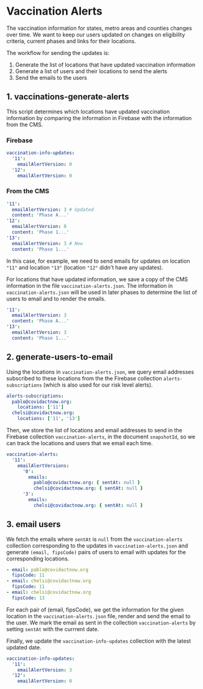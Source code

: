 # Vaccination Alerts

The vaccination information for states, metro areas and counties changes over time. We want to keep our users updated on changes on eligibility criteria, current phases and links for their locations.

The workflow for sending the updates is:

1. Generate the list of locations that have updated vaccination information
2. Generate a list of users and their locations to send the alerts
3. Send the emails to the users

## 1. vaccinations-generate-alerts

This script determines which locations have updated vaccination information by comparing the information in Firebase with the information from the CMS.

### Firebase

```yaml
vaccination-info-updates:
  '11':
    emailAlertVersion: 0
  '12':
    emailAlertVersion: 0
```

### From the CMS

```yaml
'11':
  emailAlertVersion: 3 # Updated
  content: 'Phase A...'
'12':
  emailAlertVersion: 0
  content: 'Phase 1...'
'13':
  emailAlertVersion: 3 # New
  content: 'Phase 1...'
```

In this case, for example, we need to send emails for updates on location `"11"` and location `"13"` (location `"12"` didn't have any updates).

For locations that have updated information, we save a copy of the CMS information in the file `vaccination-alerts.json`. The information in `vaccination-alerts.json` will be used in later phases to determine the list of users to email and to render the emails.

```yaml
'11':
  emailAlertVersion: 3
  content: 'Phase A...'
'13':
  emailAlertVersion: 3
  content: 'Phase 1...'
```

## 2. generate-users-to-email

Using the locations in `vaccination-alerts.json`, we query email addresses subscribed to these locations from the the Firebase collection `alerts-subscriptions` (which is also used for our risk level alerts).

```yaml
alerts-subscriptions:
  pablo@covidactnow.org:
    locations: ['11']
  chelsi@covidactnow.org:
    locations: ['11', '13']
```

Then, we store the list of locations and email addresses to send in the Firebase collection `vaccination-alerts`, in the document `snapshotId`, so we can track the locations and users that we email each time.

```yaml
vaccination-alerts:
  '11':
    emailAlertVersions:
      '0':
        emails:
          pablo@covidactnow.org: { sentAt: null }
          chelsi@covidactnow.org: { sentAt: null }
      '3':
        emails:
          chelsi@covidactnow.org: { sentAt: null }
```

## 3. email users

We fetch the emails where `sentAt` is `null` from the `vaccination-alerts` collection corresponding to the updates in `vaccination-alerts.json` and generate `(email, fipsCode)` pairs of users to email with updates for the corresponding locations.

```yaml
- email: pablo@covidactnow.org
  fipsCode: 11
- email: chelsi@covidactnow.org
  fipsCode: 11
- email: chelsi@covidactnow.org
  fipsCode: 13
```

For each pair of (email, fipsCode), we get the information for the given location in the `vaccination-alerts.json` file, render and send the email to the user. We mark the email as sent in the collection `vaccination-alerts` by setting `sentAt` with the currrent date.

Finally, we update the `vaccination-info-updates` collection with the latest updated date.

```yaml
vaccination-info-updates:
  '11':
    emailAlertVersion: 3
  '12':
    emailAlertVersion: 0
```
